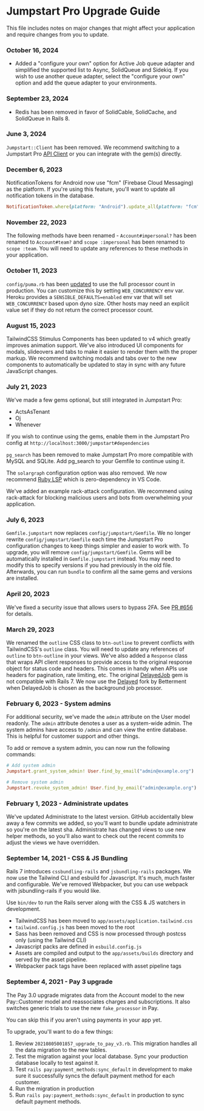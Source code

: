 # Jumpstart Pro Upgrade Guide

This file includes notes on major changes that might affect your application and require changes from you to update.

### October 16, 2024

* Added a "configure your own" option for Active Job queue adapter and simplified the supported list to Async, SolidQueue and Sidekiq. If you wish to use another queue adapter, select the "configure your own" option and add the queue adapter to your environments.

### September 23, 2024

* Redis has been removed in favor of SolidCable, SolidCache, and SolidQueue in Rails 8.

### June 3, 2024

`Jumpstart::Client` has been removed. We recommend switching to a Jumpstart Pro [API Client](https://github.com/jumpstart-pro/api-clients) or you can integrate with the gem(s) directly.

### December 6, 2023

NotificationTokens for Android now use "fcm" (Firebase Cloud Messaging) as the platform. If you're using this feature, you'll want to update all notification tokens in the database.

```ruby
NotificationToken.where(platform: "Android").update_all(platform: "fcm")
```

### November 22, 2023

The following methods have been renamed - `Account#impersonal?` has been renamed to `Account#team?` and `scope :impersonal` has been renamed to `scope :team`. You will need to update any references to these methods in your application.

### October 11, 2023

`config/puma.rb` has been [updated](https://github.com/rails/rails/pull/46838) to use the full processor count in production. You can customize this by setting `WEB_CONCURRENCY` env var. Heroku provides a `SENSIBLE_DEFAULTS=enabled` env var that will set `WEB_CONCURRENCY` based upon dyno size. Other hosts may need an explicit value set if they do not return the correct processor count.

### August 15, 2023

TailwindCSS Stimulus Components has been updated to v4 which greatly improves animation support.
We've also introduced UI components for modals, slideovers and tabs to make it easier to render them with the proper markup. We recommend switching modals and tabs over to the new components to automatically be updated to stay in sync with any future JavaScript changes.

### July 21, 2023

We've made a few gems optional, but still integrated in Jumpstart Pro:

* ActsAsTenant
* Oj
* Whenever

If you wish to continue using the gems, enable them in the Jumpstart Pro config at `http://localhost:3000/jumpstart#dependencies`

`pg_search` has been removed to make Jumpstart Pro more compatible with MySQL and SQLite. Add pg_search to your Gemfile to continue using it.

The `solargraph` configuration option was also removed. We now recommend [Ruby LSP](https://github.com/Shopify/ruby-lsp) which is zero-dependency in VS Code.

We've added an example rack-attack configuration. We recommend using rack-attack for blocking malicious users and bots from overwhelming your application.

### July 6, 2023

`Gemfile.jumpstart` now replaces `config/jumpstart/Gemfile`. We no longer rewrite `config/jumpstart/Gemfile` each time the Jumpstart Pro configuration changes to keep things simpler and easier to work with.
To upgrade, you will remove `config/jumpstart/Gemfile`. Gems will be automatically installed in `Gemfile.jumpstart` instead. You may need to modify this to specify versions if you had previously in the old file.
Afterwards, you can run `bundle` to confirm all the same gems and versions are installed.

### April 20, 2023

We've fixed a security issue that allows users to bypass 2FA. See [PR #656](https://github.com/jumpstart-pro/jumpstart-pro-rails/pull/656) for details.

### March 29, 2023

We renamed the `outline` CSS class to `btn-outline` to prevent conflicts with TailwindCSS's `outline` class. You will need to update any references of `outline` to `btn-outline` in your views.
We've also added a `Response` class that wraps API client responses to provide access to the original response object for status code and headers. This comes in handy when APIs use headers for pagination, rate limiting, etc.
The original [DelayedJob](https://github.com/collectiveidea/delayed_job) gem is not compatible with Rails 7. We now use the [Delayed](https://github.com/betterment/delayed) fork by Betterment when DelayedJob is chosen as the background job processor.

### February 6, 2023 - System admins

For additional security, we've made the `admin` attribute on the User model readonly.
The `admin` attribute denotes a user as a system-wide admin. The system admins have access to `/admin` and can view the entire database. This is helpful for customer support and other things.

To add or remove a system admin, you can now run the following commands:

```ruby
# Add system admin
Jumpstart.grant_system_admin! User.find_by_email("admin@example.org")

# Remove system admin
Jumpstart.revoke_system_admin! User.find_by_email("admin@example.org")
```

### February 1, 2023 - Administrate updates

We've updated Administrate to the latest version. GitHub accidentally blew away a few commits we added, so you'll want to bundle update administrate so you're on the latest sha.
Administrate has changed views to use new helper methods, so you'll also want to check out the recent commits to adjust the views we have overridden.

### September 14, 2021 - CSS & JS Bundling

Rails 7 introduces `cssbundling-rails` and `jsbundling-rails` packages. We now use the Tailwind CLI and esbuild for Javascript. It's much, much faster and configurable.
We've removed Webpacker, but you can use webpack with jsbundling-rails if you would like.

Use `bin/dev` to run the Rails server along with the CSS & JS watchers in development.

* TailwindCSS has been moved to `app/assets/application.tailwind.css`
* `tailwind.config.js` has been moved to the root
* Sass has been removed and CSS is now processed through postcss only (using the Tailwind CLI)
* Javascript packs are defined in `esbuild.config.js`
* Assets are compiled and output to the `app/assets/builds` directory and served by the asset pipeline.
* Webpacker pack tags have been replaced with asset pipeline tags

### September 4, 2021 - Pay 3 upgrade

The Pay 3.0 upgrade migrates data from the Account model to the new Pay::Customer model and reassociates charges and subscriptions. It also switches generic trials to use the new `fake_processor` in Pay.

You can skip this if you aren't using payments in your app yet.

To upgrade, you'll want to do a few things:
1. Review `20210805001857_upgrade_to_pay_v3.rb`. This migration handles all the data migration to the new tables.
2. Test the migration against your local database. Sync your production database locally to test against it.
3. Test `rails pay:payment_methods:sync_default` in development to make sure it successfully syncs the default payment method for each customer.
4. Run the migration in production
5. Run `rails pay:payment_methods:sync_default` in production to sync default payment methods.
